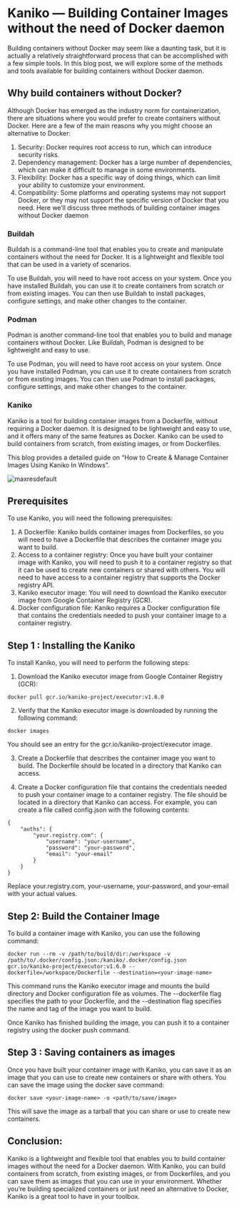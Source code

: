 # Kaniko — Building Container Images without the need of Docker daemon

Building containers without Docker may seem like a daunting task, but it is actually a relatively straightforward process that can be accomplished with a few simple tools. In this blog post, we will explore some of the methods and tools available for building containers without Docker daemon.

## Why build containers without Docker?

Although Docker has emerged as the industry norm for containerization, there are situations where you would prefer to create containers without Docker. Here are a few of the main reasons why you might choose an alternative to Docker:

1. Security: Docker requires root access to run, which can introduce security risks.
2. Dependency management: Docker has a large number of dependencies, which can make it difficult to manage in some environments.
3. Flexibility: Docker has a specific way of doing things, which can limit your ability to customize your environment.
4. Compatibility: Some platforms and operating systems may not support Docker, or they may not support the specific version of Docker that you need.
Here we’ll discuss three methods of building container images without Docker daemon

### Buildah 
Buildah is a command-line tool that enables you to create and manipulate containers without the need for Docker. It is a lightweight and flexible tool that can be used in a variety of scenarios.

To use Buildah, you will need to have root access on your system. Once you have installed Buildah, you can use it to create containers from scratch or from existing images. You can then use Buildah to install packages, configure settings, and make other changes to the container.

### Podman 
Podman is another command-line tool that enables you to build and manage containers without Docker. Like Buildah, Podman is designed to be lightweight and easy to use.

To use Podman, you will need to have root access on your system. Once you have installed Podman, you can use it to create containers from scratch or from existing images. You can then use Podman to install packages, configure settings, and make other changes to the container.

### Kaniko
Kaniko is a tool for building container images from a Dockerfile, without requiring a Docker daemon. It is designed to be lightweight and easy to use, and it offers many of the same features as Docker. Kaniko can be used to build containers from scratch, from existing images, or from Dockerfiles.

This blog provides a detailed guide on “How to Create & Manage Container Images Using Kaniko In Windows”.


![maxresdefault](https://miro.medium.com/v2/resize:fit:720/format:webp/0*EIC-A3WqEhyNMfMk.png)


## Prerequisites
To use Kaniko, you will need the following prerequisites:

1. A Dockerfile: Kaniko builds container images from Dockerfiles, so you will need to have a Dockerfile that describes the container image you want to build.
2. Access to a container registry: Once you have built your container image with Kaniko, you will need to push it to a container registry so that it can be used to create new containers or shared with others. You will need to have access to a container registry that supports the Docker registry API.
3. Kaniko executor image: You will need to download the Kaniko executor image from Google Container Registry (GCR).
4. Docker configuration file: Kaniko requires a Docker configuration file that contains the credentials needed to push your container image to a container registry.

## Step 1 : Installing the Kaniko

To install Kaniko, you will need to perform the following steps:

1. Download the Kaniko executor image from Google Container Registry (GCR):

```
docker pull gcr.io/kaniko-project/executor:v1.6.0
```
2. Verify that the Kaniko executor image is downloaded by running the following command:


```
docker images
```
You should see an entry for the gcr.io/kaniko-project/executor image.

3. Create a Dockerfile that describes the container image you want to build. The Dockerfile should be located in a directory that Kaniko can access.

4. Create a Docker configuration file that contains the credentials needed to push your container image to a container registry. The file should be located in a directory that Kaniko can access. For example, you can create a file called config.json with the following contents:

```
{
    "auths": {
        "your.registry.com": {
            "username": "your-username",
            "password": "your-password",
            "email": "your-email"
        }
    }
}
```
Replace your.registry.com, your-username, your-password, and your-email with your actual values.

## Step 2: Build the Container Image
To build a container image with Kaniko, you can use the following command:


```
docker run --rm -v /path/to/build/dir:/workspace -v /path/to/.docker/config.json:/kaniko/.docker/config.json gcr.io/kaniko-project/executor:v1.6.0 --dockerfile=/workspace/Dockerfile --destination=<your-image-name>
```
This command runs the Kaniko executor image and mounts the build directory and Docker configuration file as volumes. The --dockerfile flag specifies the path to your Dockerfile, and the --destination flag specifies the name and tag of the image you want to build.

Once Kaniko has finished building the image, you can push it to a container registry using the docker push command.

## Step 3 : Saving containers as images

Once you have built your container image with Kaniko, you can save it as an image that you can use to create new containers or share with others. You can save the image using the docker save command:

```
docker save <your-image-name> -o <path/to/save/image>
```
This will save the image as a tarball that you can share or use to create new containers.


## Conclusion:
Kaniko is a lightweight and flexible tool that enables you to build container images without the need for a Docker daemon. With Kaniko, you can build containers from scratch, from existing images, or from Dockerfiles, and you can save them as images that you can use in your environment. Whether you’re building specialized containers or just need an alternative to Docker, Kaniko is a great tool to have in your toolbox.


